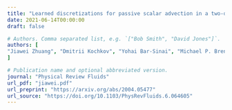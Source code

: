```yaml
---
title: "Learned discretizations for passive scalar advection in a two-dimensional turbulent flow"
date: 2021-06-14T00:00:00
draft: false

# Authors. Comma separated list, e.g. `["Bob Smith", "David Jones"]`.
authors: [
"Jiawei Zhuang", "Dmitrii Kochkov", "Yohai Bar-Sinai", "Michael P. Brenner", "Stephan Hoyer"
]

# Publication name and optional abbreviated version.
journal: "Physical Review Fluids"
url_pdf: "jiawei.pdf"
url_preprint: "https://arxiv.org/abs/2004.05477"
url_source: "https://doi.org/10.1103/PhysRevFluids.6.064605"
---
```

